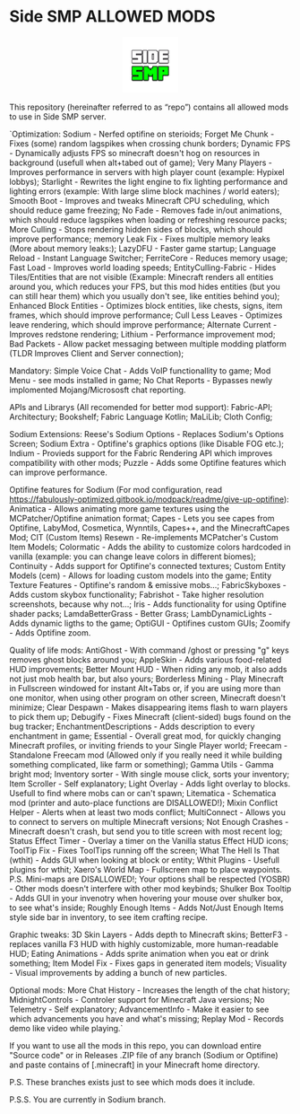 #   Side SMP ALLOWED MODS
<p align="center">
  <img width="100" height="100" src="/side_logo.jpg">
</p>

This repository (hereinafter referred to as “repo”) contains all allowed mods to use in Side SMP server.

`Optimization:
	Sodium - Nerfed optifine on sterioids;
	Forget Me Chunk - Fixes (some) random lagspikes when crossing chunk borders;
	Dynamic FPS - Dynamically adjusts FPS so minecraft doesn't hog on resources in background (usefull when alt+tabed out of game);
	Very Many Players - Improves performance in servers with high player count (example: Hypixel lobbys);
	Starlight - Rewrites the light engine to fix lighting performance and lighting errors (example: With large slime block machines / world eaters);
	Smooth Boot - Improves and tweaks Minecraft CPU scheduling, which should reduce game freezing;
	No Fade - Removes fade in/out animations, which should reduce lagspikes when loading or refreshing resource packs;
	More Culling - Stops rendering hidden sides of blocks, which should improve performance;
	memory Leak Fix - Fixes multiple memory leaks (More about memory leaks:);
	LazyDFU - Faster game startup;
	Language Reload - Instant Language Switcher;
	FerriteCore - Reduces memory usage;
	Fast Load - Improves world loading speeds;
	EntityCulling-Fabric - Hides Tiles/Entities that are not visible (Example: Minecraft renders all entities around you, which reduces your FPS, but this mod hides entities (but you can still hear them) which you usually don't see, like entities behind you);
	Enhanced Block Entities - Optimizes block entities, like chests, signs, item frames, which should improve performance;
	Cull Less Leaves - Optimizes leave rendering, which should improve performance;
	Alternate Current - Improves redstone rendering;
	Lithium - Performance improvement mod;
	Bad Packets - Allow packet messaging between multiple modding platform (TLDR Improves Client and Server connection);

Mandatory:
	Simple Voice Chat - Adds VoIP functionallity to game;
	Mod Menu - see mods installed in game;
	No Chat Reports - Bypasses newly implomented Mojang/Micrososft chat reporting.

APIs and Librarys (All recomended for better mod support):
	Fabric-API;
	Architectury;
	Bookshelf;
	Fabric Language Kotlin;
	MaLiLib;
	Cloth Config;

Sodium Extensions:
	Reese's Sodium Options - Replaces Sodium's Options Screen;
	Sodium Extra - Optifine's graphics options (like Disable FOG etc.);
	Indium - Provieds support for the Fabric Rendering API which improves compatibility with other mods;
	Puzzle - Adds some Optifine features which can improve performance.

Optifine features for Sodium (For mod configuration, read https://fabulously-optimized.gitbook.io/modpack/readme/give-up-optifine):
	Animatica - Allows animating more game textures using the MCPatcher/Optifine animation format;
	Capes - Lets you see capes from Optifine, LabyMod, Cosmetica, Wynntils, Capes++, and the MinecraftCapes Mod;
	CIT (Custom Items) Resewn - Re-implements MCPatcher's Custom Item Models;
	Colormatic - Adds the ability to customize colors hardcoded in vanilla (example: you can change leave colors in different biomes);
	Continuity - Adds support for Optifine's connected textures;
	Custom Entity Models (cem) - Allows for loading custom models into the game;
	Entity Texture Features - Optifine's random & emissive mobs...;
	FabricSkyboxes - Adds custom skybox functionality;
	Fabrishot - Take higher resolution screenshots, because why not...;
	Iris - Adds functionality for using Optifine shader packs;
	LamdaBetterGrass - Better Grass;
	LambDynamicLights - Adds dynamic ligths to the game;
	OptiGUI - Optifines custom GUIs;
	Zoomify - Adds Optifine zoom.

Quality of life mods:
	AntiGhost - With command /ghost or pressing "g" keys removes ghost blocks around you;
	AppleSkin - Adds various food-related HUD improvements;
	Better Mount HUD - When riding any mob, it also adds not just mob health bar, but also yours;
	Borderless Mining - Play Minecraft in Fullscreen windowed for instant Alt+Tabs or, if you are using more than one monitor, when using other program on other screen, Minecraft doesn't minimize;
	Clear Despawn - Makes disappearing items flash to warn players to pick them up;
	Debugify - Fixes Minecraft (client-sided) bugs found on the bug tracker;
	EnchantmentDescriptions - Adds description to every enchantment in game;
	Essential - Overall great mod, for quickly changing Minecraft profiles, or inviting friends to your Single Player world;
	Freecam - Standalone Freecam mod (Allowed only if you really need it while building something complicated, like farm or something);
	Gamma Utils - Gamma bright mod;
	Inventory sorter - With single mouse click, sorts your inventory;
	Item Scroller - Self explanatory;
	Light Overlay - Adds light overlay to blocks. Usefull to find where mobs can or can't spawn;
	Litematica - Schematica mod (printer and auto-place functions are DISALLOWED!);
	Mixin Conflict Helper - Alerts when at least two mods conflict;
	MultiConnect - Allows you to connect to servers on multiple Minecraft versions;
	Not Enough Crashes - Minecraft doesn't crash, but send you to title screen with most recent log;
	Status Effect Timer - Overlay a timer on the Vanilla status Effect HUD icons;
	ToolTip Fix - Fixes ToolTips running off the screen;
	What The Hell Is That (wthit) - Adds GUI when looking at block or entity;
	Wthit Plugins - Usefull plugins for wthit;
	Xaero's World Map - Fullscreen map to place waypoints. P.S. Mini-maps are DISALLOWED!;
	Your options shall be respected (YOSBR) - Other mods doesn't interfere with other mod keybinds;
	Shulker Box Tooltip - Adds GUI in your invenotry when hovering your mouse over shulker box, to see what's inside;
	Roughly Enough Items - Adds Not/Just Enough Items style side bar in inventory, to see item crafting recipe.

Graphic tweaks:
	3D Skin Layers - Adds depth to Minecraft skins;
	BetterF3 - replaces vanilla F3 HUD with highly customizable, more human-readable HUD;
	Eating Animations - Adds sprite animation when you eat or drink something;
	Item Model Fix - Fixes gaps in generated item models;
	Visuality - Visual improvements by adding a bunch of new particles.

Optional mods:
	More Chat History - Increases the length of the chat history;
	MidnightControls - Controler support for Minecraft Java versions;
	No Telemetry - Self explanatory;
	AdvancementInfo - Make it easier to see which advancements you have and what's missing;
	Replay Mod - Records demo like video while playing.`


If you want to use all the mods in this repo, you can download entire "Source code" or in Releases .ZIP file of any branch (Sodium or Optifine) and paste contains of [.minecraft] in your Minecraft home directory.

P.S. These branches exists just to see which mods does it include.

P.S.S. You are currently in Sodium branch.
